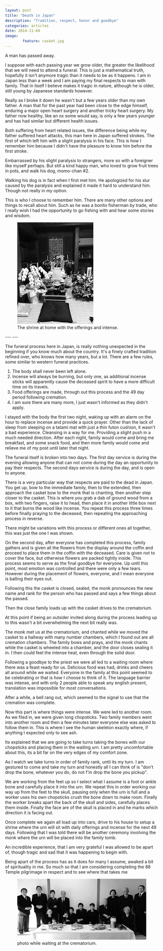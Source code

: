 ```yaml
---
layout: post
title: "Death in Japan"
description: "Tradition, respect, honor and goodbye" 
categories: articles
date: 2014-11-04
image: 
        feature: casket.jpg
---
```

A man has passed away. 

I suppose with each passing year we grow older, the greater the likelihood that we will need to attend a funeral. This is just a mathematical truth, hopefully it isn't anymore tragic than it needs to be as it happens. I am in Japan less than a week and I am paying my final respects to man with family. That in itself I believe makes it tragic in nature, although he is older, still young by Japanese standards however. 

Really as I broke it down he wasn't but a few years older than my own father. A man that for the past year had been close to the edge himself, enduring a major open heart surgery and another tricky heart surgery. My father now healthy, like an ox some would say, is only a few years younger and has had similar but different health issues. 

Both suffering from heart related issues, the difference  being while my father suffered heart attacks, this man here in Japan suffered strokes. The first of which left him with a slight paralysis in his face. This is how I remember him because I didn't have the pleasure to know him before the first stroke.

Embarrassed by his slight paralysis to strangers, more so with a foreigner like myself perhaps. But still a kind happy man, who loved to grow fruit trees in pots, and walk his dog, momo-chan #2. 

Walking his dog is in fact when I first met him. He apologized for his slur caused by the paralysis and explained it made it hard to understand him. Though not really in my option. 

This is who I choose to remember him. There are many other options and things to recall about him. Such as he was a bonito fisherman by trade, who I really wish I had the opportunity to go fishing with and hear some stories and wisdom. 
<figure>
	<img src="/images/shrine.jpg">
	<figcaption>The shrine at home with the offerings and intense.</figcaption>
</figure>
---
---

The funeral process here in Japan, is really nothing unexpected in the beginning if you know much about the country. It's a finely crafted tradition refined over, who knows how many years, but a lot. There are a few rules, some similar to western funeral practices. 

1. The body shall never been left alone. 
2. Incense will always be burning, but only one, as additional incense sticks will apparently cause the deceased spirit to have a more difficult time on its travels. 
3. Food offerings are made, through out this process and the 49 day period following cremation. 
4. I am sure there are many more, I just wasn't informed as they didn't apply. 

I stayed with the body the first two night, waking up with an alarm on the hour to replace incense and provide a quick prayer. Other than the lack of sleep from sleeping on a tatami mat with just a thin futon cushion, it wasn't a bad experience. Cleansing in a way for me. Providing a slight push in a much needed direction. After each night, family would come and bring me breakfast, and some snack food, and then more family would come and relieve me of my post until later that night. 

The funeral itself is broken into two days. The first day service is during the evening allowing anyone that can not come during the day an opportunity to pay their respects. The second days service is during the day, and is open to anyone. 

There is a very particular way that respects are paid to the dead in Japan. You get up, bow to the immediate family, then to the extended, then approach the casket bow to the monk that is chanting, then another step closer to the casket. This is where you grab a dab of ground wood from a box, with two fingers, raise it to head, then place it in another little box next to it that burns the wood like incense. You repeat this process three times before finally praying to the deceased, then repeating the approaching process in reverse. 

There might be variations with this process or different ones all together, this was just the one I was shown. 

On the second day, after everyone has completed this process, family gathers and is given all the flowers from the display around the coffin and proceed to place them in the coffin with the deceased. Care is given not to cover the face, but otherwise flowers are packed tightly inside. This process seems to serve as the final goodbye for everyone. Up until this point, most emotion was controlled and there were only a few tears. However during the placement of flowers, everyone, and I mean everyone is balling their eyes out. 

Following this the casket is closed, sealed, the monk pronounces the new name and rank for the person who has passed and says a few things about the passed. 

Then the close family loads up with the casket drives to the crematorium. 

At this point if being an outsider invited along during the process leading up to this wasn't a bit overwhelming the next bit really was. 

The monk met us at the crematorium, and chanted while we moved the casket to a hallway with many number chambers, which I found out are all cremation chambers. The family bows and prays, and the monk chants while the casket is wheeled into a chamber, and the door closes sealing it in. I then could feel the intense heat, even through the solid door. 

Following a goodbye to the priest we were all led to a waiting room where there was a feast ready for us. Delicious food was had, drinks and cheers all around while we waited. Everyone in the family at this point seemed to be celebrating or that is how I choose to think of it. The language barrier was intense, and with only 2 people able to speak any english present, translation was impossible for most conversations.  

After a while, a bell rang out, which seemed to the signal to use that the cremation was complete. 

Now this part is where things were intense. We were led to another room. As we filed in, we were given long chopsticks. Two family members went into another room and then a few minutes later everyone else was asked to follow them in. This is where I see the human skeleton exactly where, if anything I expected only to see ash.

Its explained that we are going to take turns taking the bones with our chopsticks and placing them in the waiting urn. I am pretty uncomfortable about this, its a bit far on the very edges of my comfort zone. 

As I watch we take turns in order of family rank, until its my turn. I am gestured to come and take my turn and honestly all I can think of is "don't drop the bone, whatever you do, do not f'in drop the bone you pickup".

We are working from the feet up so I select what I assume is a foot or ankle bone and carefully place it into the urn. We repeat this in order working our way up from the feet to the skull, pausing only when the urn is full and a worker uses his own chopsticks crush the bone down to make room. Finally the worker breaks apart the back of the skull and sides, carefully places them inside. Finally the face are of the skull is placed in and he marks which direction it is facing out. 

Once complete we again all load up into cars, drive to his house to setup a shrine where the urn will sit with daily offerings and incense for the next 49 days. Following that I was told there will be another ceremony involving the monk where the urn will be placed into the family tomb. 

An incredible experience, that I am very grateful I was allowed to be apart of, though tragic and sad that it was happening to begin with. 

Being apart of the process has as it does for many I assume, awaked a bit of spirituality in me. So much so that I am considering completing the 88 Temple pilgrimage in respect and to see where that takes me

 
<figure>
	<img src="/images/family.jpg">
	<figcaption>photo while waiting at the crematorium. </figcaption>
</figure>

